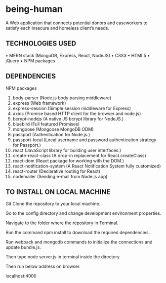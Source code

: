 # being-human

A Web application that connects potential donors and caseworkers to satisfy each insecure and homeless client’s needs.

## **TECHNOLOGIES USED**

•	MERN stack (MongoDB, Express, React, NodeJS)
•	CSS3
•	HTML5
•	jQuery
•	NPM packages


## **DEPENDENCIES**
NPM packages

1.	body-parser (Node.js body parsing middleware)
2.	express (Web framework)
3.	express-session (Simple session middleware for Express)
4.	axios (Promise based HTTP client for the browser and node.js)
5.	bcrypt-nodejs (A native JS bcrypt library for NodeJS.)
6.	bluebird (Full featured Promises)
7.	mongoose (Mongoose MongoDB ODM)
8.	passport (Authentication for Node.js.)
9.	passport-local (Local username and password authentication strategy for Passport.)
10.	react (JavaScript library for building user interfaces.)
11.	create-react-class (A drop-in replacement for React.createClass)
12.	react-dom (React package for working with the DOM.)
13.	react-notification-system (A React Notification System fully customized)
14.	react-router (Declarative routing for React)
15.	nodemailer (Sending e-mail from Node.js app)

## **TO INSTALL ON LOCAL MACHINE**
Git Clone the repository to your local machine.

Go to the config directory and change development environment properties.

Navigate to the folder where the repository in Terminal.

Run the command npm install to download the required dependencies.

Run webpack and mongodb commands to initialize the connections and update bundle.js.

Then type node server.js in terminal inside the directory.

Then run below address on browser.

localhost:4000



